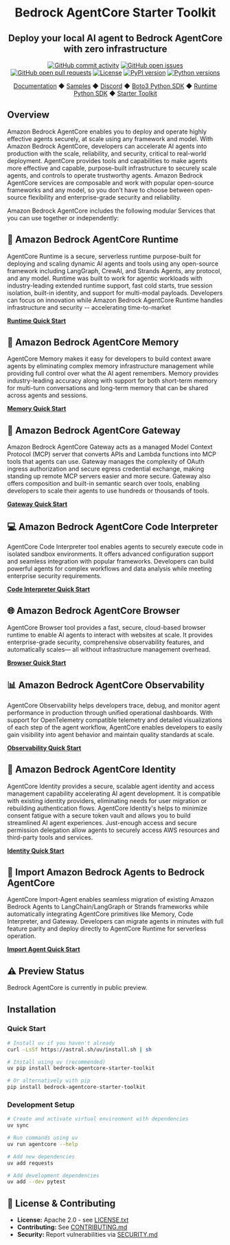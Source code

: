 <div align="center">
  <h1>
    Bedrock AgentCore Starter Toolkit
  </h1>

  <h2>
    Deploy your local AI agent to Bedrock AgentCore with zero infrastructure
  </h2>

  <div align="center">
    <a href="https://github.com/aws/bedrock-agentcore-starter-toolkit/graphs/commit-activity"><img alt="GitHub commit activity" src="https://img.shields.io/github/commit-activity/m/aws/bedrock-agentcore-starter-toolkit"/></a>
    <a href="https://github.com/aws/bedrock-agentcore-starter-toolkit/issues"><img alt="GitHub open issues" src="https://img.shields.io/github/issues/aws/bedrock-agentcore-starter-toolkit"/></a>
    <a href="https://github.com/aws/bedrock-agentcore-starter-toolkit/pulls"><img alt="GitHub open pull requests" src="https://img.shields.io/github/issues-pr/aws/bedrock-agentcore-starter-toolkit"/></a>
    <a href="https://github.com/aws/bedrock-agentcore-starter-toolkit/blob/main/LICENSE.txt"><img alt="License" src="https://img.shields.io/github/license/aws/bedrock-agentcore-starter-toolkit"/></a>
    <a href="https://pypi.org/project/bedrock-agentcore-starter-toolkit"><img alt="PyPI version" src="https://img.shields.io/pypi/v/bedrock-agentcore-starter-toolkit"/></a>
    <a href="https://python.org"><img alt="Python versions" src="https://img.shields.io/pypi/pyversions/bedrock-agentcore-starter-toolkit"/></a>
  </div>

  <p>
  <a href="https://docs.aws.amazon.com/bedrock-agentcore/latest/devguide/what-is-bedrock-agentcore.html">Documentation</a>
    ◆ <a href="https://github.com/awslabs/amazon-bedrock-agentcore-samples">Samples</a>
    ◆ <a href="https://discord.gg/bedrockagentcore-preview">Discord</a>
    ◆ <a href="https://boto3.amazonaws.com/v1/documentation/api/latest/reference/services/bedrock-agentcore-control.html">Boto3 Python SDK</a>
    ◆ <a href="https://github.com/aws/bedrock-agentcore-sdk-python">Runtime Python SDK</a>
    ◆ <a href="https://github.com/aws/bedrock-agentcore-starter-toolkit">Starter Toolkit</a>

  </p>
</div>

## Overview
Amazon Bedrock AgentCore enables you to deploy and operate highly effective agents securely, at scale using any framework and model. With Amazon Bedrock AgentCore, developers can accelerate AI agents into production with the scale, reliability, and security, critical to real-world deployment. AgentCore provides tools and capabilities to make agents more effective and capable, purpose-built infrastructure to securely scale agents, and controls to operate trustworthy agents. Amazon Bedrock AgentCore services are composable and work with popular open-source frameworks and any model, so you don’t have to choose between open-source flexibility and enterprise-grade security and reliability.

Amazon Bedrock AgentCore includes the following modular Services that you can use together or independently:

## 🚀 Amazon Bedrock AgentCore Runtime
AgentCore Runtime is a secure, serverless runtime purpose-built for deploying and scaling dynamic AI agents and tools using any open-source framework including LangGraph, CrewAI, and Strands Agents, any protocol, and any model. Runtime was built to work for agentic workloads with industry-leading extended runtime support, fast cold starts, true session isolation, built-in identity, and support for multi-modal payloads. Developers can focus on innovation while Amazon Bedrock AgentCore Runtime handles infrastructure and security -- accelerating time-to-market

**[Runtime Quick Start](https://aws.github.io/bedrock-agentcore-starter-toolkit/user-guide/runtime/quickstart.html)**

## 🧠 Amazon Bedrock AgentCore Memory
AgentCore Memory makes it easy for developers to build context aware agents by eliminating complex memory infrastructure management while providing full control over what the AI agent remembers. Memory provides industry-leading accuracy along with support for both short-term memory for multi-turn conversations and long-term memory that can be shared across agents and sessions.


**[Memory Quick Start](https://aws.github.io/bedrock-agentcore-starter-toolkit/user-guide/memory/quickstart.html)**

## 🔗 Amazon Bedrock AgentCore Gateway
Amazon Bedrock AgentCore Gateway acts as a managed Model Context Protocol (MCP) server that converts APIs and Lambda functions into MCP tools that agents can use. Gateway manages the complexity of OAuth ingress authorization and secure egress credential exchange, making standing up remote MCP servers easier and more secure. Gateway also offers composition and built-in semantic search over tools, enabling developers to scale their agents to use hundreds or thousands of tools.

**[Gateway Quick Start](https://aws.github.io/bedrock-agentcore-starter-toolkit/user-guide/gateway/quickstart.html)**

## 💻 Amazon Bedrock AgentCore Code Interpreter
AgentCore Code Interpreter tool enables agents to securely execute code in isolated sandbox environments. It offers advanced configuration support and seamless integration with popular frameworks. Developers can build powerful agents for complex workflows and data analysis while meeting enterprise security requirements.

**[Code Interpreter Quick Start](https://aws.github.io/bedrock-agentcore-starter-toolkit/user-guide/builtin-tools/quickstart-code-interpreter.html)**

## 🌐 Amazon Bedrock AgentCore Browser
AgentCore Browser tool provides a fast, secure, cloud-based browser runtime to enable AI agents to interact with websites at scale. It provides enterprise-grade security, comprehensive observability features, and automatically scales— all without infrastructure management overhead.

**[Browser Quick Start](https://aws.github.io/bedrock-agentcore-starter-toolkit/user-guide/builtin-tools/quickstart-browser.html)**

## 📊 Amazon Bedrock AgentCore Observability
AgentCore Observability helps developers trace, debug, and monitor agent performance in production through unified operational dashboards. With support for OpenTelemetry compatible telemetry and detailed visualizations of each step of the agent workflow, AgentCore enables developers to easily gain visibility into agent behavior and maintain quality standards at scale.

**[Observability Quick Start](https://aws.github.io/bedrock-agentcore-starter-toolkit/user-guide/observability/quickstart.html)**

## 🔐 Amazon Bedrock AgentCore Identity
AgentCore Identity provides a secure, scalable agent identity and access management capability accelerating AI agent development. It is compatible with existing identity providers, eliminating needs for user migration or rebuilding authentication flows. AgentCore Identity's helps to minimize consent fatigue with a secure token vault and allows you to build streamlined AI agent experiences. Just-enough access and secure permission delegation allow agents to securely access AWS resources and third-party tools and services.

**[Identity Quick Start](https://aws.github.io/bedrock-agentcore-starter-toolkit/user-guide/identity/quickstart.html)**

## 🔐 Import Amazon Bedrock Agents to Bedrock AgentCore
AgentCore Import-Agent enables seamless migration of existing Amazon Bedrock Agents to LangChain/LangGraph or Strands frameworks while automatically integrating AgentCore primitives like Memory, Code Interpreter, and Gateway. Developers can migrate agents in minutes with full feature parity and deploy directly to AgentCore Runtime for serverless operation.

**[Import Agent Quick Start](https://aws.github.io/bedrock-agentcore-starter-toolkit/user-guide/import-agent/quickstart.html)**


## ⚠️ Preview Status

Bedrock AgentCore is currently in public preview.

## Installation

### Quick Start

```bash
# Install uv if you haven't already
curl -LsSf https://astral.sh/uv/install.sh | sh

# Install using uv (recommended)
uv pip install bedrock-agentcore-starter-toolkit

# Or alternatively with pip
pip install bedrock-agentcore-starter-toolkit
```

### Development Setup

```bash
# Create and activate virtual environment with dependencies
uv sync

# Run commands using uv
uv run agentcore --help

# Add new dependencies
uv add requests

# Add development dependencies
uv add --dev pytest
```


## 📝 License & Contributing

- **License:** Apache 2.0 - see [LICENSE.txt](LICENSE.txt)
- **Contributing:** See [CONTRIBUTING.md](CONTRIBUTING.md)
- **Security:** Report vulnerabilities via [SECURITY.md](SECURITY.md)
